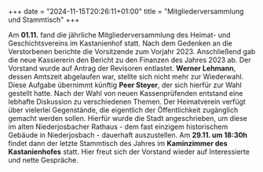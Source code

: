 +++
date = "2024-11-15T20:26:11+01:00"
title = "Mitgliederversammlung und Stammtisch"
+++

Am **01.11.** fand die jährliche Mitgliederversammlung des Heimat- und Geschichtsvereins im Kastanienhof statt.
Nach dem Gedenken an die Verstorbenen berichte die Vorsitzende zum Vorjahr 2023.
Anschließend gab die neue Kassiererin den Bericht zu den Finanzen des Jahres 2023 ab.
Der Vorstand wurde auf Antrag der Revisoren entlastet. **Werner Lehmann**, dessen Amtszeit abgelaufen war, stellte sich nicht mehr zur Wiederwahl.
Diese Aufgabe übernimmt künftig **Peer Steyer**, der sich hierfür zur Wahl gestellt hatte.
Nach der Wahl von neuen Kassenprüfenden entstand eine lebhafte Diskussion zu verschiedenen Themen.
Der Heimatverein verfügt über vielerlei Gegenstände, die eigentlich der Öffentlichkeit zugänglich gemacht werden sollen.
Hierfür wurde die Stadt angeschrieben, um diese im alten Niederjosbacher Rathaus - dem fast einzigem historischem Gebäude in Niederjosbach - dauerhaft auszustellen.
Am **29.11. um 18:30h** findet dann der letzte Stammtisch des Jahres im **Kaminzimmer des Kastanienhofes** statt.
Hier freut sich der Vorstand wieder auf Interessierte und nette Gespräche.
